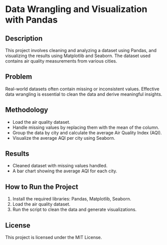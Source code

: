 # Data Wrangling and Visualization with Pandas

## Description
This project involves cleaning and analyzing a dataset using Pandas, and visualizing the results using Matplotlib and Seaborn. The dataset used contains air quality measurements from various cities.

## Problem
Real-world datasets often contain missing or inconsistent values. Effective data wrangling is essential to clean the data and derive meaningful insights.

## Methodology
- Load the air quality dataset.
- Handle missing values by replacing them with the mean of the column.
- Group the data by city and calculate the average Air Quality Index (AQI).
- Visualize the average AQI per city using Seaborn.

## Results
- Cleaned dataset with missing values handled.
- A bar chart showing the average AQI for each city.

## How to Run the Project
1. Install the required libraries: Pandas, Matplotlib, Seaborn.
2. Load the air quality dataset.
3. Run the script to clean the data and generate visualizations.

## License
This project is licensed under the MIT License.
